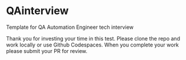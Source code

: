 # QAinterview
Template for QA Automation Engineer tech interview

Thank you for investing your time in this test. Please clone the repo and work locally or use Github Codespaces. When you complete your work please submit your PR for review.

